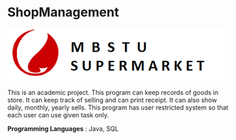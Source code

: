 # ShopManagement

![1](ShopManagement/1.png)



This is an academic project. This program can keep records of goods in store. It can keep track of selling and can print receipt. It can also show daily, monthly, yearly sells. This program has user restricted system so that each user can use given task only.

**Programming Languages** : Java,  SQL